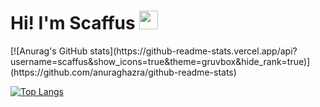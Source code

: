 # Hi! I'm Scaffus <img src="https://raw.githubusercontent.com/MartinHeinz/MartinHeinz/master/wave.gif" width="30px">

<p align="center"></p>
[![Anurag's GitHub stats](https://github-readme-stats.vercel.app/api?username=scaffus&show_icons=true&theme=gruvbox&hide_rank=true)](https://github.com/anuraghazra/github-readme-stats)
    
[![Top Langs](https://github-readme-stats.vercel.app/api/top-langs/?username=scaffus&theme=gruvbox)](https://github.com/anuraghazra/github-readme-stats)
